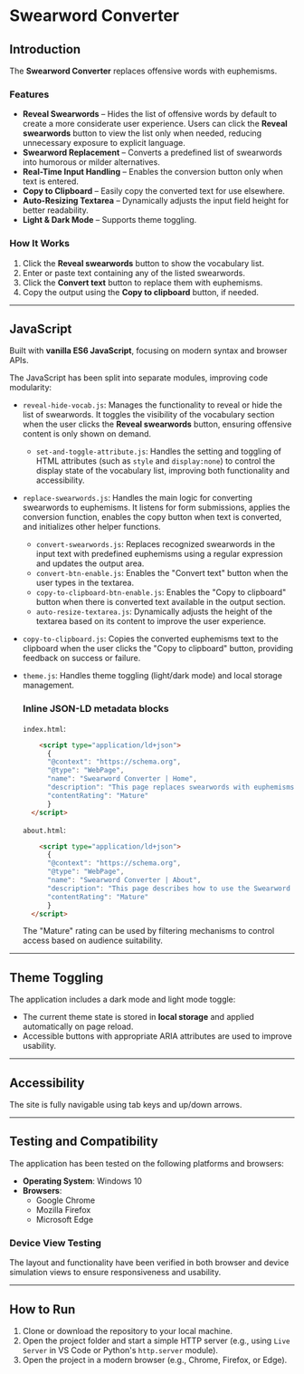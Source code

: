 # Swearword Converter

## Introduction

The **Swearword Converter** replaces offensive words with euphemisms.

### Features

- **Reveal Swearwords** – Hides the list of offensive words by default to create a more considerate user experience. Users can click the **Reveal swearwords** button to view the list only when needed, reducing unnecessary exposure to explicit language.
- **Swearword Replacement** – Converts a predefined list of swearwords into humorous or milder alternatives.
- **Real-Time Input Handling** – Enables the conversion button only when text is entered.
- **Copy to Clipboard** – Easily copy the converted text for use elsewhere.
- **Auto-Resizing Textarea** – Dynamically adjusts the input field height for better readability.
- **Light & Dark Mode** – Supports theme toggling.

### How It Works

1. Click the **Reveal swearwords** button to show the vocabulary list.
2. Enter or paste text containing any of the listed swearwords.
3. Click the **Convert text** button to replace them with euphemisms.
4. Copy the output using the **Copy to clipboard** button, if needed.

---

## JavaScript

Built with **vanilla ES6 JavaScript**, focusing on modern syntax and browser APIs.

The JavaScript has been split into separate modules, improving code modularity:

- `reveal-hide-vocab.js`: Manages the functionality to reveal or hide the list of swearwords. It toggles the visibility of the vocabulary section when the user clicks the **Reveal swearwords** button, ensuring offensive content is only shown on demand.
  - `set-and-toggle-attribute.js`: Handles the setting and toggling of HTML attributes (such as `style` and `display:none`) to control the display state of the vocabulary list, improving both functionality and accessibility.
- `replace-swearwords.js`: Handles the main logic for converting swearwords to euphemisms. It listens for form submissions, applies the conversion function, enables the copy button when text is converted, and initializes other helper functions.
  - `convert-swearwords.js`: Replaces recognized swearwords in the input text with predefined euphemisms using a regular expression and updates the output area.
  - `convert-btn-enable.js`: Enables the "Convert text" button when the user types in the textarea.
  - `copy-to-clipboard-btn-enable.js`: Enables the "Copy to clipboard" button when there is converted text available in the output section.
  - `auto-resize-textarea.js`: Dynamically adjusts the height of the textarea based on its content to improve the user experience.
- `copy-to-clipboard.js`: Copies the converted euphemisms text to the clipboard when the user clicks the "Copy to clipboard" button, providing feedback on success or failure.

- `theme.js`: Handles theme toggling (light/dark mode) and local storage management.

  ### Inline JSON-LD metadata blocks

  `index.html`:

  ```HTML
      <script type="application/ld+json">
        {
        "@context": "https://schema.org",
        "@type": "WebPage",
        "name": "Swearword Converter | Home",
        "description": "This page replaces swearwords with euphemisms.",
        "contentRating": "Mature"
        }
    </script>
  ```

  `about.html`:

  ```HTML
      <script type="application/ld+json">
        {
        "@context": "https://schema.org",
        "@type": "WebPage",
        "name": "Swearword Converter | About",
        "description": "This page describes how to use the Swearword Converter.",
        "contentRating": "Mature"
        }
    </script>
  ```

  The "Mature" rating can be used by filtering mechanisms to control access based on audience suitability.

---

## Theme Toggling

The application includes a dark mode and light mode toggle:

- The current theme state is stored in **local storage** and applied automatically on page reload.
- Accessible buttons with appropriate ARIA attributes are used to improve usability.

---

## Accessibility

The site is fully navigable using tab keys and up/down arrows.

---

## Testing and Compatibility

The application has been tested on the following platforms and browsers:

- **Operating System**: Windows 10
- **Browsers**:
  - Google Chrome
  - Mozilla Firefox
  - Microsoft Edge

### Device View Testing

The layout and functionality have been verified in both browser and device simulation views to ensure responsiveness and usability.

---

## How to Run

1. Clone or download the repository to your local machine.
2. Open the project folder and start a simple HTTP server (e.g., using `Live Server` in VS Code or Python's `http.server` module).
3. Open the project in a modern browser (e.g., Chrome, Firefox, or Edge).
